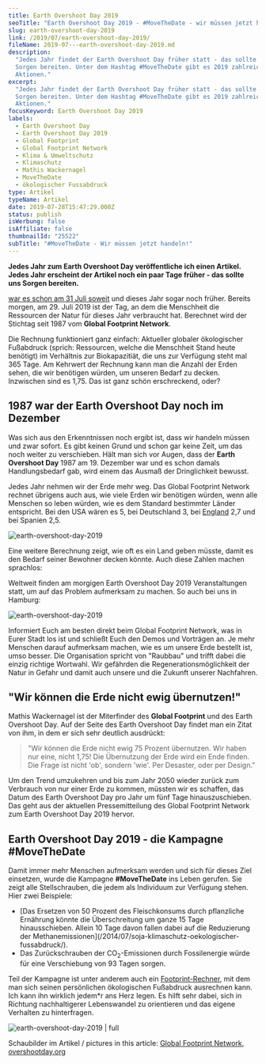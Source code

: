 ```yaml
---
title: Earth Overshoot Day 2019
seoTitle: "Earth Overshoot Day 2019 - #MoveTheDate - wir müssen jetzt handeln!"
slug: earth-overshoot-day-2019
link: /2019/07/earth-overshoot-day-2019/
fileName: 2019-07---earth-overshoot-day-2019.md
description:
  "Jedes Jahr findet der Earth Overshoot Day früher statt - das sollte uns
  Sorgen bereiten. Unter dem Hashtag #MoveTheDate gibt es 2019 zahlreiche
  Aktionen."
excerpt:
  "Jedes Jahr findet der Earth Overshoot Day früher statt - das sollte uns
  Sorgen bereiten. Unter dem Hashtag #MoveTheDate gibt es 2019 zahlreiche
  Aktionen."
focusKeyword: Earth Overshoot Day 2019
labels:
  - Earth Overshoot Day
  - Earth Overshoot Day 2019
  - Global Footprint
  - Global Footprint Network
  - Klima & Umweltschutz
  - Klimaschutz
  - Mathis Wackernagel
  - MoveTheDate
  - ökologischer Fussabdruck
type: Artikel
typeName: Artikel
date: 2019-07-28T15:47:29.000Z
status: publish
isWerbung: false
isAffiliate: false
thumbnailId: "25522"
subTitle: "#MoveTheDate - Wir müssen jetzt handeln!"
---
```


<strong>Jedes Jahr zum Earth Overshoot Day veröffentliche ich einen Artikel.
Jedes Jahr erscheint der Artikel noch ein paar Tage früher - das sollte uns
Sorgen bereiten.</strong>

[war es schon am 31 Juli soweit](/2017/08/earth-overshoot-day-ein-tag-als-mahnmal/)
und dieses Jahr sogar noch früher. Bereits morgen, am 29. Juli 2019 ist der Tag,
an dem die Menschheit die Ressourcen der Natur für dieses Jahr verbraucht hat.
Berechnet wird der Stichtag seit 1987 vom <strong>Global Footprint
Network</strong>.

Die Rechnung funktioniert ganz einfach: Aktueller globaler ökologischer
Fußabdruck (sprich: Ressourcen, welche die Menschheit Stand heute benötigt) im
Verhältnis zur Biokapazitiät, die uns zur Verfügung steht mal 365 Tage. Am
Kehrwert der Rechnung kann man die Anzahl der Erden sehen, die wir benötigen
würden, um unseren Bedarf zu decken. Inzwischen sind es 1,75. Das ist ganz schön
erschreckend, oder?

## 1987 war der Earth Overshoot Day noch im Dezember

Was sich aus den Erkenntnissen noch ergibt ist, dass wir handeln müssen und zwar
sofort. Es gibt keinen Grund und schon gar keine Zeit, um das noch weiter zu
verschieben. Hält man sich vor Augen, dass der <strong>Earth Overshoot
Day</strong> 1987 am 19. Dezember war und es schon damals Handlungsbedarf gab,
wird einem das Ausmaß der Dringlichkeit bewusst.

Jedes Jahr nehmen wir der Erde mehr weg. Das Global Footprint Network rechnet
übrigens auch aus, wie viele Erden wir benötigen würden, wenn alle Menschen so
leben würden, wie es dem Standard bestimmter Länder entspricht. Bei den USA
wären es 5, bei Deutschland 3, bei [England](/category/unterwegs/england/) 2,7
und bei Spanien 2,5.

![earth-overshoot-day-2019](http://cardamonchai.com/wp-content/uploads/2019/07/How_many_Earths_2019_German_update-medium-768x1261.jpg)

Eine weitere Berechnung zeigt, wie oft es ein Land geben müsste, damit es den
Bedarf seiner Bewohner decken könnte. Auch diese Zahlen machen sprachlos:

Weltweit finden am morgigen Earth Overshoot Day 2019 Veranstaltungen statt, um
auf das Problem aufmerksam zu machen. So auch bei uns in Hamburg:

![earth-overshoot-day-2019](http://cardamonchai.com/wp-content/uploads/2019/07/photo_2019-07-28_17-31-44-520x390.jpg)

Informiert Euch am besten direkt beim Global Footprint Network, was in Eurer
Stadt los ist und schließt Euch den Demos und Vorträgen an. Je mehr Menschen
darauf aufmerksam machen, wie es um unsere Erde bestellt ist, umso besser. Die
Organisation spricht von "Raubbau" und trifft dabei die einzig richtige
Wortwahl. Wir gefährden die Regenerationsmöglichkeit der Natur in Gefahr und
damit auch unsere und die Zukunft unserer Nachfahren.

## "Wir können die Erde nicht ewig übernutzen!"

Mathis Wackernagel ist der Miterfinder des <strong>Global Footprint</strong> und
des Earth Overshoot Day. Auf der Seite des Earth Overshoot Day findet man ein
Zitat von ihm, in dem er sich sehr deutlich ausdrückt:

<blockquote>"Wir können die Erde nicht ewig 75 Prozent übernutzen. Wir haben nur eine, nicht 1,75! Die Übernutzung der Erde wird ein Ende finden. Die Frage ist nicht 'ob', sondern 'wie'. Per Desaster, oder per Design."</blockquote>

Um den Trend umzukehren und bis zum Jahr 2050 wieder zurück zum Verbrauch von
nur einer Erde zu kommen, müssten wir es schaffen, das Datum des Earth Overshoot
Day pro Jahr um fünf Tage hinauszuschieben. Das geht aus der aktuellen
Pressemitteilung des Global Footprint Network zum Earth Overshoot Day 2019
hervor.

## Earth Overshoot Day 2019 - die Kampagne #MoveTheDate

Damit immer mehr Menschen aufmerksam werden und sich für dieses Ziel einsetzen,
wurde die Kampagne <strong>#MoveTheDate</strong> ins Leben gerufen. Sie zeigt
alle Stellschrauben, die jedem als Individuum zur Verfügung stehen. Hier zwei
Beispiele:

<ul>
    <li> [Das Ersetzen von 50 Prozent des Fleischkonsums durch pflanzliche Ernährung könnte die Überschreitung um ganze 15 Tage hinausschieben. Allein 10 Tage davon fallen dabei auf die Reduzierung der Methanemissionen](/2014/07/soja-klimaschutz-oekologischer-fussabdruck/). </li>
    <li>Das Zurückschrauben der CO<sub>2</sub>-Emissionen durch Fossilenergie würde für eine Verschiebung von 93 Tagen sorgen.</li>
</ul>

Teil der Kampagne ist unter anderem auch ein
[Footprint-Rechner](http://www.footprintcalculator.org/), mit dem man sich
seinen persönlichen ökologischen Fußabdruck ausrechnen kann. Ich kann ihn
wirklich jedem\*r ans Herz legen. Es hilft sehr dabei, sich in Richtung
nachhaltigerer Lebenswandel zu orientieren und das eigene Verhalten zu
hinterfragen.

![earth-overshoot-day-2019 | full](http://cardamonchai.com/wp-content/uploads/2019/07/photo_2019-07-28_17-36-23.jpg)

Schaubilder im Artikel / pictures in this article:
[Global Footprint Network, overshootday.org](https://www.overshootday.org/newsroom/press-release-june-2019-german/)
